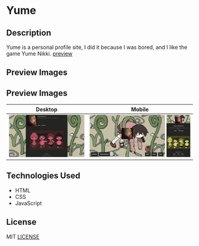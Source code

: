 # Yume

## Description
Yume is a personal profile site, I did it because I was bored, and I like the game Yume Nikki. [preview](https://gurizenit.github.io/yume-site/)

## Preview Images
## Preview Images

| Desktop | Mobile |
| --- | --- |
| <img src="assets/img/preview/desktop.png" width="200"> | <img src="assets/img/preview/phone-ho.png" width="200"> <img src="assets/img/preview/phone-ve.png" width="63"> |

## Technologies Used
- HTML
- CSS
- JavaScript

## License
MIT [LICENSE](LICENSE)